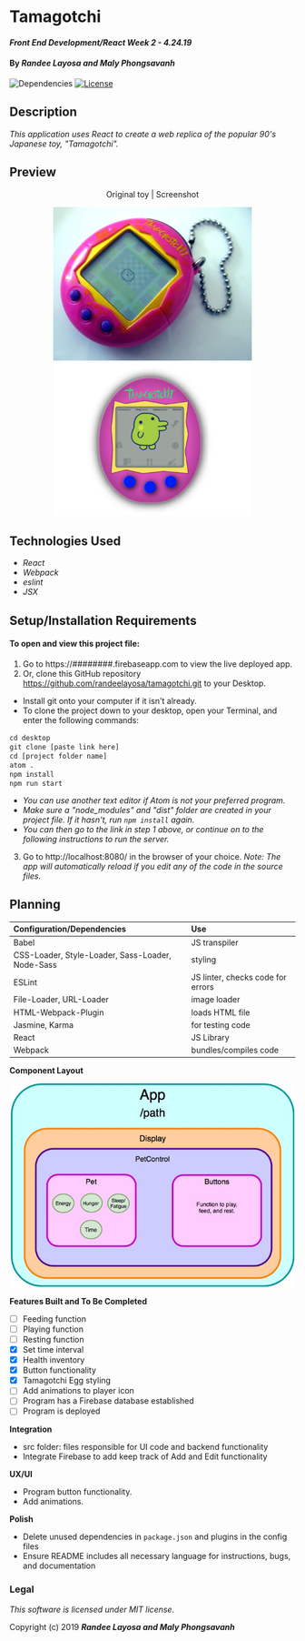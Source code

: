 # Tamagotchi

#### _Front End Development/React Week 2 - 4.24.19_

#### By _**Randee Layosa and Maly Phongsavanh**_

![Dependencies](https://img.shields.io/badge/dependencies-up%20to%20date-brightgreen.svg)
[![License](https://img.shields.io/badge/license-MIT-blue.svg)](https://opensource.org/licenses/MIT)

## Description

_This application uses React to create a web replica of the popular 90's Japanese toy, "Tamagotchi"._

## Preview
<p align="center">Original toy | Screenshot</p>
<p align="center">
<img src="src/assets/images/toy.jpeg" width="350" height="270" title="image of original toy">
<img src="src/assets/images/tama.png" width="350" height="270" title="screenshot">
</p>

## Technologies Used

  * _React_
  * _Webpack_
  * _eslint_
  * _JSX_

## Setup/Installation Requirements

#### To open and view this project file:
1. Go to https://########.firebaseapp.com to view the live deployed app.
2. Or, clone this GitHub repository https://github.com/randeelayosa/tamagotchi.git to your Desktop.
  * Install git onto your computer if it isn't already.
  * To clone the project down to your desktop, open your Terminal, and enter the following commands:
  ```
  cd desktop
  git clone [paste link here]
  cd [project folder name]
  atom .
  npm install
  npm run start
  ```
  * _You can use another text editor if Atom is not your preferred program._
  * _Make sure a "node_modules" and "dist" folder are created in your project file. If it hasn't, run `npm install` again._
  * _You can then go to the link in step 1 above, or continue on to the following instructions to run the server._
3. Go to http://localhost:8080/ in the browser of your choice. _Note: The app will automatically reload if you edit any of the code in the source files._


## Planning

  | **Configuration/Dependencies** | **Use** |
| :-------------     | :------------- |
| Babel | JS transpiler |
| CSS-Loader, Style-Loader, Sass-Loader, Node-Sass | styling |
| ESLint | JS linter, checks code for errors |
| File-Loader, URL-Loader | image loader |
| HTML-Webpack-Plugin | loads HTML file |
| Jasmine, Karma | for testing code |
| React | JS Library |
| Webpack | bundles/compiles code |

**Component Layout**

<p align="center">
  <img src="src/assets/images/diagram.jpg" width="500" height="358" title="Tamagotchi Component Structure">
</p>

**Features Built and To Be Completed**
- [ ] Feeding function
- [ ] Playing function
- [ ] Resting function
- [x] Set time interval
- [x] Health inventory
- [x] Button functionality
- [x] Tamagotchi Egg styling
- [ ] Add animations to player icon
- [ ] Program has a Firebase database established
- [ ] Program is deployed

**Integration**
  * src folder: files responsible for UI code and backend functionality
  * Integrate Firebase to add keep track of Add and Edit functionality

**UX/UI**
  * Program button functionality.
  * Add animations.

**Polish**
  * Delete unused dependencies in `package.json` and plugins in the config files
  * Ensure README includes all necessary language for instructions, bugs, and documentation

### Legal

*This software is licensed under MIT license.*

Copyright (c) 2019 **_Randee Layosa and Maly Phongsavanh_**
